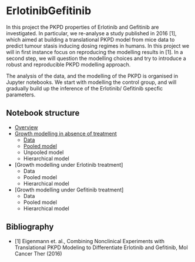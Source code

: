 # ErlotinibGefitinib

In this project the PKPD properties of Erlotinib and Gefitinib are investigated. In particular, we re-analyse a study published in 2016 [1],
which aimed at building a translational PKPD model from mice data to predict tumour stasis inducing dosing regimes in humans. In this project
we will in first instance focus on reproducing the modelling results in [1]. In a second step, we will question the modelling choices and try to
introduce a robust and reproducible PKPD modelling approach.

The analysis of the data, and the modelling of the PKPD is organised in Jupyter notebooks. We start with modelling the control group, 
and will gradually build up the inference of the Erlotinib/ Gefitinib specfic parameters.

## Notebook structure

- [Overview](https://github.com/DavAug/ErlotinibGefitinib/blob/master/notebooks/overview/overview.ipynb)
- [Growth modelling in absence of treatment](https://github.com/DavAug/ErlotinibGefitinib/blob/master/notebooks/control_growth/data_preparation.ipynb)
    - [Data](https://github.com/DavAug/ErlotinibGefitinib/blob/master/notebooks/control_growth/data_preparation.ipynb)
    - [Pooled model](https://github.com/DavAug/ErlotinibGefitinib/blob/master/control_growth_analysis.ipynb)
    - Unpooled model
    - Hierarchical model
- [Growth modelling under Erlotinib treatment]
    - Data
    - Pooled model
    - Hierarchical model
- [Growth modelling under Gefitinib treatment]
    - Data
    - Pooled model
    - Hierarchical model
    
## Bibliography

- <a name="ref1"> [1] </a> Eigenmann et. al., Combining Nonclinical Experiments with Translational PKPD Modeling to Differentiate Erlotinib and Gefitinib, Mol Cancer Ther (2016)
